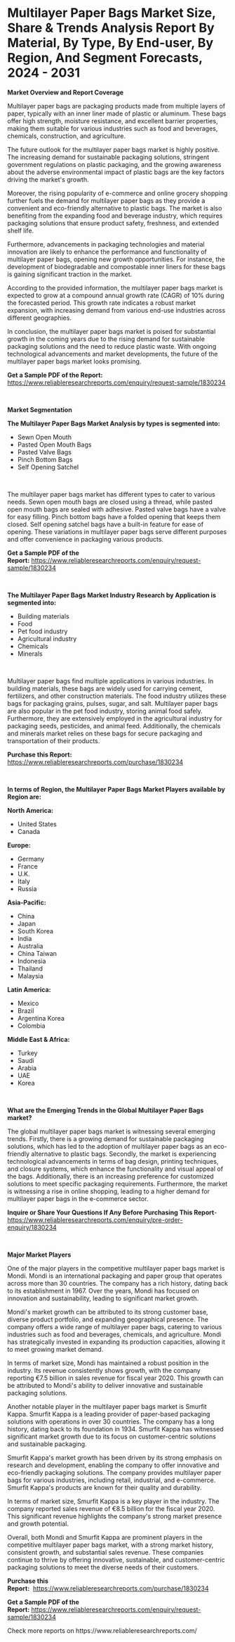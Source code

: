 <p><h1>Multilayer Paper Bags Market Size, Share & Trends Analysis Report By Material, By Type, By End-user, By Region, And Segment Forecasts, 2024 - 2031</h1></p><p><strong>Market Overview and Report Coverage</strong></p>
<p><p>Multilayer paper bags are packaging products made from multiple layers of paper, typically with an inner liner made of plastic or aluminum. These bags offer high strength, moisture resistance, and excellent barrier properties, making them suitable for various industries such as food and beverages, chemicals, construction, and agriculture.</p><p>The future outlook for the multilayer paper bags market is highly positive. The increasing demand for sustainable packaging solutions, stringent government regulations on plastic packaging, and the growing awareness about the adverse environmental impact of plastic bags are the key factors driving the market's growth.</p><p>Moreover, the rising popularity of e-commerce and online grocery shopping further fuels the demand for multilayer paper bags as they provide a convenient and eco-friendly alternative to plastic bags. The market is also benefiting from the expanding food and beverage industry, which requires packaging solutions that ensure product safety, freshness, and extended shelf life.</p><p>Furthermore, advancements in packaging technologies and material innovation are likely to enhance the performance and functionality of multilayer paper bags, opening new growth opportunities. For instance, the development of biodegradable and compostable inner liners for these bags is gaining significant traction in the market.</p><p>According to the provided information, the multilayer paper bags market is expected to grow at a compound annual growth rate (CAGR) of 10% during the forecasted period. This growth rate indicates a robust market expansion, with increasing demand from various end-use industries across different geographies.</p><p>In conclusion, the multilayer paper bags market is poised for substantial growth in the coming years due to the rising demand for sustainable packaging solutions and the need to reduce plastic waste. With ongoing technological advancements and market developments, the future of the multilayer paper bags market looks promising.</p></p>
<p><strong>Get a Sample PDF of the Report:</strong> <a href="https://www.reliableresearchreports.com/enquiry/request-sample/1830234">https://www.reliableresearchreports.com/enquiry/request-sample/1830234</a></p>
<p>&nbsp;</p>
<p><strong>Market Segmentation</strong></p>
<p><strong>The Multilayer Paper Bags Market Analysis by types is segmented into:</strong></p>
<p><ul><li>Sewn Open Mouth</li><li>Pasted Open Mouth Bags</li><li>Pasted Valve Bags</li><li>Pinch Bottom Bags</li><li>Self Opening Satchel</li></ul></p>
<p>&nbsp;</p>
<p><p>The multilayer paper bags market has different types to cater to various needs. Sewn open mouth bags are closed using a thread, while pasted open mouth bags are sealed with adhesive. Pasted valve bags have a valve for easy filling. Pinch bottom bags have a folded opening that keeps them closed. Self opening satchel bags have a built-in feature for ease of opening. These variations in multilayer paper bags serve different purposes and offer convenience in packaging various products.</p></p>
<p><strong>Get a Sample PDF of the Report:</strong>&nbsp;<a href="https://www.reliableresearchreports.com/enquiry/request-sample/1830234">https://www.reliableresearchreports.com/enquiry/request-sample/1830234</a></p>
<p>&nbsp;</p>
<p><strong>The Multilayer Paper Bags Market Industry Research by Application is segmented into:</strong></p>
<p><ul><li>Building materials</li><li>Food</li><li>Pet food industry</li><li>Agricultural industry</li><li>Chemicals</li><li>Minerals</li></ul></p>
<p>&nbsp;</p>
<p><p>Multilayer paper bags find multiple applications in various industries. In building materials, these bags are widely used for carrying cement, fertilizers, and other construction materials. The food industry utilizes these bags for packaging grains, pulses, sugar, and salt. Multilayer paper bags are also popular in the pet food industry, storing animal food safely. Furthermore, they are extensively employed in the agricultural industry for packaging seeds, pesticides, and animal feed. Additionally, the chemicals and minerals market relies on these bags for secure packaging and transportation of their products.</p></p>
<p><strong>Purchase this Report:</strong>&nbsp; <a href="https://www.reliableresearchreports.com/purchase/1830234">https://www.reliableresearchreports.com/purchase/1830234</a></p>
<p>&nbsp;</p>
<p><strong>In terms of Region, the Multilayer Paper Bags Market Players available by Region are:</strong></p>
<p>
    <p> <strong> North America: </strong>
        <ul>
            <li>United States</li>
            <li>Canada</li>
        </ul>
        </p> 
    <p> <strong> Europe: </strong>
        <ul>
            <li>Germany</li>
            <li>France</li>
            <li>U.K.</li>
            <li>Italy</li>
            <li>Russia</li>
        </ul>
        </p> 
    <p> <strong> Asia-Pacific: </strong>
        <ul>
            <li>China</li>
            <li>Japan</li>
            <li>South Korea</li>
            <li>India</li>
            <li>Australia</li>
            <li>China Taiwan</li>
            <li>Indonesia</li>
            <li>Thailand</li>
            <li>Malaysia</li>
        </ul>
        </p> 
    <p> <strong> Latin America: </strong>
        <ul>
            <li>Mexico</li>
            <li>Brazil</li>
            <li>Argentina Korea</li>
            <li>Colombia</li>
        </ul>
        </p> 
    <p> <strong> Middle East & Africa: </strong>
        <ul>
            <li>Turkey</li>
            <li>Saudi</li>
            <li>Arabia</li>
            <li>UAE</li>
            <li>Korea</li>
        </ul>
    </p>
    </p>
<p>&nbsp;</p>
<p><strong>What are the Emerging Trends in the Global Multilayer Paper Bags market?</strong></p>
<p><p>The global multilayer paper bags market is witnessing several emerging trends. Firstly, there is a growing demand for sustainable packaging solutions, which has led to the adoption of multilayer paper bags as an eco-friendly alternative to plastic bags. Secondly, the market is experiencing technological advancements in terms of bag design, printing techniques, and closure systems, which enhance the functionality and visual appeal of the bags. Additionally, there is an increasing preference for customized solutions to meet specific packaging requirements. Furthermore, the market is witnessing a rise in online shopping, leading to a higher demand for multilayer paper bags in the e-commerce sector.</p></p>
<p><strong>Inquire or Share Your Questions If Any Before Purchasing This Report</strong>- <a href="https://www.reliableresearchreports.com/enquiry/pre-order-enquiry/1830234">https://www.reliableresearchreports.com/enquiry/pre-order-enquiry/1830234</a></p>
<p>&nbsp;</p>
<p><strong>Major Market Players</strong></p>
<p><p>One of the major players in the competitive multilayer paper bags market is Mondi. Mondi is an international packaging and paper group that operates across more than 30 countries. The company has a rich history, dating back to its establishment in 1967. Over the years, Mondi has focused on innovation and sustainability, leading to significant market growth.</p><p>Mondi's market growth can be attributed to its strong customer base, diverse product portfolio, and expanding geographical presence. The company offers a wide range of multilayer paper bags, catering to various industries such as food and beverages, chemicals, and agriculture. Mondi has strategically invested in expanding its production capacities, allowing it to meet growing market demand.</p><p>In terms of market size, Mondi has maintained a robust position in the industry. Its revenue consistently shows growth, with the company reporting €7.5 billion in sales revenue for fiscal year 2020. This growth can be attributed to Mondi's ability to deliver innovative and sustainable packaging solutions.</p><p>Another notable player in the multilayer paper bags market is Smurfit Kappa. Smurfit Kappa is a leading provider of paper-based packaging solutions with operations in over 30 countries. The company has a long history, dating back to its foundation in 1934. Smurfit Kappa has witnessed significant market growth due to its focus on customer-centric solutions and sustainable packaging.</p><p>Smurfit Kappa's market growth has been driven by its strong emphasis on research and development, enabling the company to offer innovative and eco-friendly packaging solutions. The company provides multilayer paper bags for various industries, including retail, industrial, and e-commerce. Smurfit Kappa's products are known for their quality and durability.</p><p>In terms of market size, Smurfit Kappa is a key player in the industry. The company reported sales revenue of €8.5 billion for the fiscal year 2020. This significant revenue highlights the company's strong market presence and growth potential.</p><p>Overall, both Mondi and Smurfit Kappa are prominent players in the competitive multilayer paper bags market, with a strong market history, consistent growth, and substantial sales revenue. These companies continue to thrive by offering innovative, sustainable, and customer-centric packaging solutions to meet the diverse needs of their customers.</p></p>
<p><strong>Purchase this Report:</strong>&nbsp;&nbsp;<a href="https://www.reliableresearchreports.com/purchase/1830234">https://www.reliableresearchreports.com/purchase/1830234</a></p>
<p></p>
<p><strong>Get a Sample PDF of the Report:</strong>&nbsp;<a href="https://www.reliableresearchreports.com/enquiry/request-sample/1830234">https://www.reliableresearchreports.com/enquiry/request-sample/1830234</a></p>
<p>Check more reports on https://www.reliableresearchreports.com/</p>